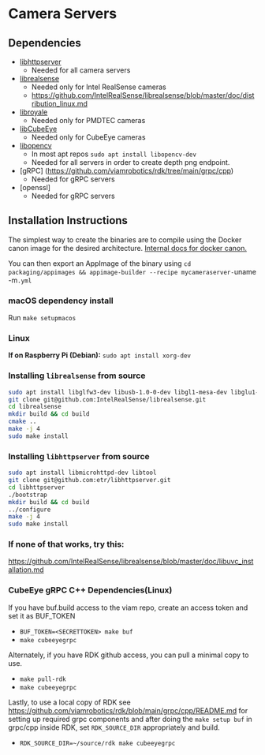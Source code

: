 # Camera Servers

## Dependencies
* [libhttpserver](https://github.com/etr/libhttpserver)
  * Needed for all camera servers
* [librealsense](https://github.com/IntelRealSense/librealsense)
  * Needed only for Intel RealSense cameras
  * https://github.com/IntelRealSense/librealsense/blob/master/doc/distribution_linux.md
* [libroyale](https://pmdtec.com/picofamily/software/)
  * Needed only for PMDTEC cameras
* [libCubeEye](http://cube-eye.co.kr/en/#/support/main.asp?sub=download)
  * Needed only for CubeEye cameras
* [libopencv](https://opencv.org/releases/)
  * In most apt repos `sudo apt install libopencv-dev`
  * Needed for all servers in order to create depth png endpoint.
* [gRPC] (https://github.com/viamrobotics/rdk/tree/main/grpc/cpp)
  * Needed for gRPC servers
* [openssl]
  * Needed for gRPC servers
## Installation Instructions
The simplest way to create the binaries are to compile using the Docker canon image for the desired architecture.
[Internal docs for docker canon.](https://viam.atlassian.net/wiki/spaces/ENG/pages/23527432/Canon+Docker+Images+and+Tools)

You can then export an AppImage of the binary using
`cd packaging/appimages && appimage-builder --recipe mycameraserver-`uname -m`.yml`

### macOS dependency install
Run `make setupmacos`

### Linux
**If on Raspberry Pi (Debian):** `sudo apt install xorg-dev`

### Installing `librealsense` from source
```bash
sudo apt install libglfw3-dev libusb-1.0-0-dev libgl1-mesa-dev libglu1-mesa-dev
git clone git@github.com:IntelRealSense/librealsense.git
cd librealsense
mkdir build && cd build
cmake ..
make -j 4
sudo make install
```
    
### Installing `libhttpserver` from source
```bash
sudo apt install libmicrohttpd-dev libtool
git clone git@github.com:etr/libhttpserver.git
cd libhttpserver
./bootstrap
mkdir build && cd build
../configure
make -j 4
sudo make install
```

### If none of that works, try this:
https://github.com/IntelRealSense/librealsense/blob/master/doc/libuvc_installation.md

### CubeEye gRPC C++ Dependencies(Linux)
If you have buf.build access to the viam repo, create an access token and set it as BUF_TOKEN
* `BUF_TOKEN=<SECRETTOKEN> make buf`
* `make cubeeyegrpc`

Alternately, if you have RDK github access, you can pull a minimal copy to use.
* `make pull-rdk`
* `make cubeeyegrpc`

Lastly, to use a local copy of RDK see https://github.com/viamrobotics/rdk/blob/main/grpc/cpp/README.md for setting up required grpc components and after doing the `make setup buf` in grpc/cpp inside RDK, set `RDK_SOURCE_DIR` appropriately and build.
* `RDK_SOURCE_DIR=~/source/rdk make cubeeyegrpc`
